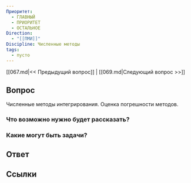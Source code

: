 ```yaml
---
Приоритет:
  - ГЛАВНЫЙ
  - ПРИОРИТЕТ
  - ОСТАЛЬНОЕ
Direction:
  - "[[ПМИ]]" 
Discipline: Численные методы 
tags:
  - пусто
---
```

[[067.md|<< Предыдущий вопрос]] | [[069.md|Следующий вопрос >>]]
## Вопрос

Численные методы интегрирования. Оценка погрешности методов.

### Что возможно нужно будет рассказать?

### Какие могут быть задачи?

## Ответ

## Ссылки
